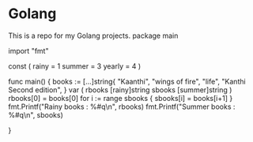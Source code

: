 # Golang
This is a repo for my Golang projects.
package main

import "fmt"

const (
	rainy  = 1
	summer = 3
	yearly = 4
)

func main() {
	books := [...]string{
		"Kaanthi",
		"wings of fire",
		"life",
		"Kanthi Second edition",
	}
	var (
		rbooks [rainy]string
		sbooks [summer]string
	)
	rbooks[0] = books[0]
	for i := range sbooks {
		sbooks[i] = books[i+1]
	}
	fmt.Printf("Rainy books  : %#q\n", rbooks)
	fmt.Printf("Summer books : %#q\n", sbooks)

}
